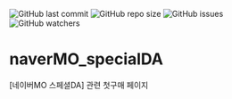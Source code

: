 <img alt="GitHub last commit" src="https://img.shields.io/github/last-commit/taekwonkim/naverMO_specialDA"> <img alt="GitHub repo size" src="https://img.shields.io/github/repo-size/taekwonkim/naverMO_specialDA"> <img alt="GitHub issues" src="https://img.shields.io/github/issues/taekwonkim/naverMO_specialDA"> <img alt="GitHub watchers" src="https://img.shields.io/github/watchers/taekwonkim/naverMO_specialDA?style=social">

# naverMO_specialDA
[네이버MO 스페셜DA] 관련 첫구매 페이지
